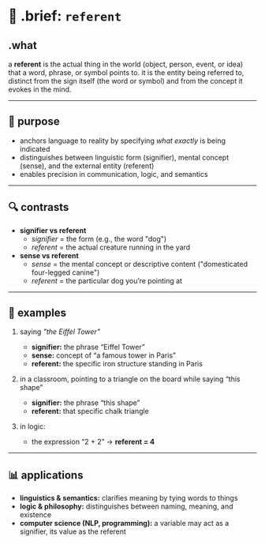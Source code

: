 # 🧩 .brief: `referent`

## .what
a **referent** is the actual thing in the world (object, person, event, or idea) that a word, phrase, or symbol points to. it is the entity being referred to, distinct from the sign itself (the word or symbol) and from the concept it evokes in the mind.

---

## 🎯 purpose
- anchors language to reality by specifying *what exactly* is being indicated
- distinguishes between linguistic form (signifier), mental concept (sense), and the external entity (referent)
- enables precision in communication, logic, and semantics

---

## 🔍 contrasts
- **signifier vs referent**
  - *signifier* = the form (e.g., the word "dog")
  - *referent* = the actual creature running in the yard
- **sense vs referent**
  - *sense* = the mental concept or descriptive content ("domesticated four-legged canine")
  - *referent* = the particular dog you’re pointing at

---

## 📐 examples
1. saying *"the Eiffel Tower"*
   - **signifier:** the phrase “Eiffel Tower”
   - **sense:** concept of “a famous tower in Paris”
   - **referent:** the specific iron structure standing in Paris

2. in a classroom, pointing to a triangle on the board while saying “this shape”
   - **signifier:** the phrase “this shape”
   - **referent:** that specific chalk triangle

3. in logic:
   - the expression “2 + 2” → **referent = 4**

---

## 📊 applications
- **linguistics & semantics:** clarifies meaning by tying words to things
- **logic & philosophy:** distinguishes between naming, meaning, and existence
- **computer science (NLP, programming):** a variable may act as a signifier, its value as the referent
